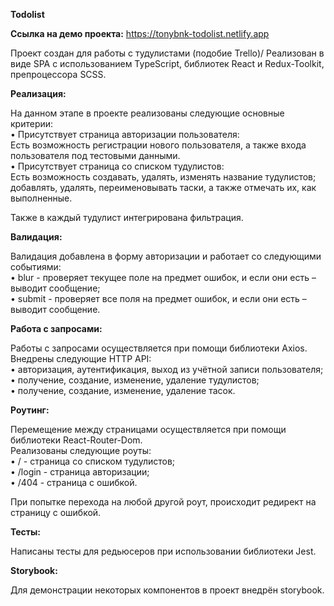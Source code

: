 **Todolist**

**Ссылка на демо проекта:** https://tonybnk-todolist.netlify.app

Проект создан для работы с тудулистами (подобие Trello)/ Реализован в виде SPA с использованием
TypeScript, библиотек React и Redux-Toolkit, препроцессора SCSS.

**Реализация:**

На данном этапе в проекте реализованы следующие основные критерии:<br />
• Присутствует страница авторизации пользователя:<br />
Есть возможность регистрации нового пользователя, а также входа пользователя под
тестовыми данными.<br />
• Присутствует страница со списком тудулистов:<br />
Есть возможность создавать, удалять, изменять название тудулистов; добавлять, удалять,
переименовывать таски, а также отмечать их, как выполненные.

Также в каждый тудулист интегрирована фильтрация.

**Валидация:**

Валидация добавлена в форму авторизации и работает со следующими
событиями:<br />
• blur - проверяет текущее поле на предмет ошибок, и если они есть – выводит
сообщение;<br />
• submit - проверяет все поля на предмет ошибок, и если они есть – выводит
сообщение.

**Работа с запросами:**

Работы с запросами осуществляется при помощи библиотеки Axios.<br />
Внедрены следующие HTTP API:<br />
• авторизация, аутентификация, выход из учётной записи пользователя;<br />
• получение, создание, изменение, удаление тудулистов;<br />
• получение, создание, изменение, удаление тасок.

**Роутинг:**

Перемещение между страницами осуществляется при помощи библиотеки
React-Router-Dom.<br />
Реализованы следующие роуты:<br />
• / - страница со списком тудулистов;<br />
• /login - страница авторизации;<br />
• /404 - страница с ошибкой.

При попытке перехода на любой другой роут, происходит редирект на страницу с ошибкой.

**Тесты:**

Написаны тесты для редьюсеров при использовании библиотеки Jest.

**Storybook:**

Для демонстрации некоторых компонентов в проект внедрён storybook.
